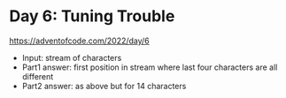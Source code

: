 # Day 6: Tuning Trouble

https://adventofcode.com/2022/day/6

- Input: stream of characters
- Part1 answer: first position in stream where last four characters
  are all different
- Part2 answer: as above but for 14 characters
